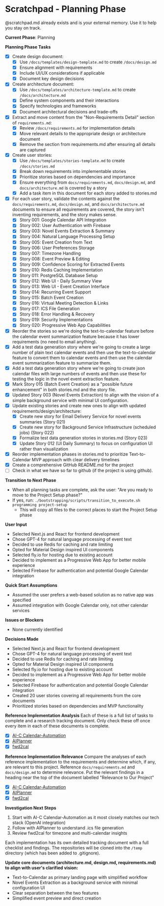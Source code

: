 # Scratchpad - Planning Phase

@scratchpad.md already exists and is your external memory. Use it to help you stay on track.

**Current Phase**: Planning

**Planning Phase Tasks**
- [x] Create design document:
  - [x] Use `/docs/templates/design-template.md` to create `/docs/design.md`
  - [x] Ensure alignment with requirements
  - [x] Include UI/UX considerations if applicable
  - [x] Document key design decisions
- [x] Create architecture document:
  - [x] Use `/docs/templates/architecture-template.md` to create `/docs/architecture.md`
  - [x] Define system components and their interactions
  - [x] Specify technologies and frameworks
  - [x] Document architectural decisions and trade-offs
- [x] Extract and move content from the "Non-Requirements Detail" section of `requirements.md`:
  - [x] Review `/docs/requirements.md` for implementation details
  - [x] Move relevant details to the appropriate design or architecture document
  - [x] Remove the section from requirements.md after ensuring all details are captured
- [x] Create user stories:
  - [x] Use `/docs/templates/stories-template.md` to create `/docs/stories.md`
  - [x] Break down requirements into implementable stories
  - [x] Prioritize stories based on dependencies and importance
  - [x] Ensure everything from `docs/requirements.md`, `docs/design.md`, and `docs/architecture.md` is covered by a story
  - [x] Add a task item in this document for each story added to stories.md
- [X] For each user story, validate the contents against the `docs/requirements.md`, `docs/design.md`, and `docs/architecture.md` documents to ensure all requirements are covered, the story isn't inventing requirements, and the story makes sense.
  - [x] Story 001: Google Calendar API Integration
  - [x] Story 002: User Authentication with Firebase
  - [x] Story 003: Novel Events Extraction & Summary
  - [x] Story 004: Natural Language Processing Setup
  - [x] Story 005: Event Creation from Text
  - [x] Story 006: User Preferences Storage
  - [x] Story 007: Timezone Handling
  - [x] Story 008: Event Preview & Editing
  - [x] Story 009: Confidence Scoring for Extracted Events
  - [x] Story 010: Redis Caching Implementation
  - [x] Story 011: PostgreSQL Database Setup
  - [x] Story 012: Web UI - Daily Summary View
  - [x] Story 013: Web UI - Event Creation Interface
  - [x] Story 014: Recurring Event Support
  - [x] Story 015: Batch Event Creation
  - [x] Story 016: Virtual Meeting Detection & Links
  - [x] Story 017: ICS File Generation
  - [x] Story 018: Error Handling & Recovery
  - [X] Story 019: Security Implementations
  - [X] Story 020: Progressive Web App Capabilities
- [x] Reorder the stories so we're doing the text-to-calendar feature before the calendar event summarization feature because it has lower requirements (no need to email anything).
- [x] Add a test data generation story where we're going to create a large number of plain text calendar events and then use the text-to-calendar feature to convert them to calendar events and then use the calendar event summarization feature to summarize them.
- [x] Add a test data generation story where we're going to create json calendar files with large numbers of events and then use these for testing the logic in the novel event extraction feature.
- [x] Mark Story 015 (Batch Event Creation) as a "possible future enhancement" in both stories.md and the story file.
- [x] Updated Story 003 (Novel Events Extraction) to align with the vision of a simple background service with minimal UI configuration.
- [x] Update existing stories and create new ones to align with updated requirements/design/architecture:
  - [x] Create new story for Email Delivery Service for novel events summaries (Story 021)
  - [x] Create new story for Background Service Infrastructure (scheduled jobs) (Story 022)
  - [x] Formalize test data generation stories in stories.md (Story 023)
  - [x] Update Story 012 (UI Daily Summary) to focus on configuration UI rather than visualization
- [x] Reorder implementation phases in stories.md to prioritize Text-to-Calendar MVP approach with clear delivery timelines
- [x] Create a comprehensive GitHub README.md for the project
- [ ] Check in what we have so far to github (if the project is using github).

**Transition to Next Phase**
- When all planning tasks are complete, ask the user: "Are you ready to move to the Project Setup phase?"
- If yes, run: `./bootstrapping/scripts/transition_to_execute.sh programming project-setup`
  - This will copy all files to the correct places to start the Project Setup phase

**User Input**  
- Selected Next.js and React for frontend development
- Chose GPT-4 for natural language processing of event text
- Decided to use Redis for caching and rate limiting
- Opted for Material Design inspired UI components
- Selected fly.io for hosting due to existing account
- Decided to implement as a Progressive Web App for better mobile experience
- Selected Firebase for authentication and potential Google Calendar integration

**Quick Start Assumptions**  
- Assumed the user prefers a web-based solution as no native app was specified
- Assumed integration with Google Calendar only, not other calendar services

**Issues or Blockers**  
- None currently identified

**Decisions Made**
- Selected Next.js and React for frontend development
- Chose GPT-4 for natural language processing of event text
- Decided to use Redis for caching and rate limiting
- Opted for Material Design inspired UI components
- Selected fly.io for hosting due to existing account
- Decided to implement as a Progressive Web App for better mobile experience
- Selected Firebase for authentication and potential Google Calendar integration
- Created 20 user stories covering all requirements from the core documents
- Prioritized stories based on dependencies and MVP functionality

**Reference Implementation Analysis**
Each of these is a full list of tasks to complete and a research tracking document. Only check these off once every item in each of these documents is complete.
- [X] [AI-C Calendar-Automation](docs/references/ai-c-calendar-automation.md)
- [X] [AIPlanner](docs/references/aiplanner.md)
- [X] [fwd2cal](docs/references/fwd2cal.md)

**Reference Implementation Relevance**
Compare the analyses of each reference implementation to the requirements and determine which, if any, are relevant to this project. Reference `docs/requirements.md` and `docs/design.md` to determine relevance. Put the relevant findings in a heading near the top of the document labelled "Relevance to Our Project"
- [x] [AI-C Calendar-Automation](docs/references/ai-c-calendar-automation.md)
- [x] [AIPlanner](docs/references/aiplanner.md)
- [x] [fwd2cal](docs/references/fwd2cal.md)

**Investigation Next Steps**
1. Start with AI-C Calendar-Automation as it most closely matches our tech stack (OpenAI integration)
2. Follow with AIPlanner to understand .ics file generation
3. Review fwd2cal for timezone and multi-calendar insights

Each implementation has its own detailed tracking document with a full checklist and findings. The repositories will be cloned into the `/temp` directory (which has been added to .gitignore).

**Update core documents (architecture.md, design.md, requirements.md) to align with user's clarified vision:**
- Text-to-Calendar as primary landing page with simplified workflow
- Novel Events Extraction as a background service with minimal configuration UI
- Clear separation between the two features
- Simplified event preview and direct creation